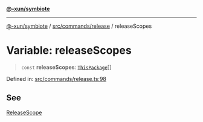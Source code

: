 [**@-xun/symbiote**](../../../../README.md)

***

[@-xun/symbiote](../../../../README.md) / [src/commands/release](../README.md) / releaseScopes

# Variable: releaseScopes

> `const` **releaseScopes**: [`ThisPackage`](../../../configure/enumerations/ThisPackageGlobalScope.md#thispackage)[]

Defined in: [src/commands/release.ts:98](https://github.com/Xunnamius/symbiote/blob/0bafa3046d16effe919127463c68cff1fb657848/src/commands/release.ts#L98)

## See

[ReleaseScope](../../../configure/enumerations/ThisPackageGlobalScope.md)
